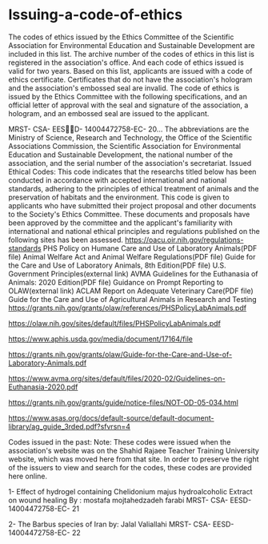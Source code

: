 # Issuing-a-code-of-ethics
The codes of ethics issued by the Ethics Committee of the Scientific Association for Environmental Education and Sustainable Development are included in this list. The archive number of the codes of ethics in this list is registered in the association's office. And each code of ethics issued is valid for two years. Based on
this list, applicants are issued with a code of ethics certificate. Certificates that do not have the association's hologram and the association's embossed seal are invalid.
The code of ethics is issued by the Ethics Committee with the following specifications, and an official letter of approval with the seal and signature of the association, a hologram, and an embossed seal are issued to the applicant.

MRST- CSA- EESِِD- 14004472758-EC- 20…
The abbreviations are the Ministry of Science, Research and Technology, the Office of the Scientific Associations Commission, the Scientific Association for Environmental Education and Sustainable Development, the national number of the association, and the serial number of the association's secretariat.
Issued Ethical Codes:
This code indicates that the researchs titled below has been conducted in accordance with accepted international and national standards, adhering to the principles of ethical treatment of animals and the preservation of habitats and the environment.  This code is given to applicants who have submitted their project proposal and other documents to the Society's Ethics Committee. These documents and proposals have been approved by the committee and the applicant's familiarity with international and national ethical principles and regulations published on the following sites has been assessed.
https://oacu.oir.nih.gov/regulations-standards
PHS Policy on Humane Care and Use of Laboratory Animals(PDF file)
Animal Welfare Act and Animal Welfare Regulations(PDF file)
Guide for the Care and Use of Laboratory Animals, 8th Edition(PDF file)
U.S. Government Principles(external link)
AVMA Guidelines for the Euthanasia of Animals: 2020 Edition(PDF file)
Guidance on Prompt Reporting to OLAW(external link)
ACLAM Report on Adequate Veterinary Care(PDF file)
Guide for the Care and Use of Agricultural Animals in Research and Testing
https://grants.nih.gov/grants/olaw/references/PHSPolicyLabAnimals.pdf

https://olaw.nih.gov/sites/default/files/PHSPolicyLabAnimals.pdf

https://www.aphis.usda.gov/media/document/17164/file

https://grants.nih.gov/grants/olaw/Guide-for-the-Care-and-Use-of-Laboratory-Animals.pdf

https://www.avma.org/sites/default/files/2020-02/Guidelines-on-Euthanasia-2020.pdf

https://grants.nih.gov/grants/guide/notice-files/NOT-OD-05-034.html

https://www.asas.org/docs/default-source/default-document-library/ag_guide_3rded.pdf?sfvrsn=4


Codes issued in the past:
Note: These codes were issued when the association's website was on the Shahid Rajaee Teacher Training University website, which was moved here from that site. In order to preserve the right of the issuers to view and search for the codes, these codes are provided here online.

1- Effect of hydrogel containing Chelidonium majus hydroalcoholic Extract on wound healing By : mostafa mojtahedzadeh farabi
                  MRST- CSA- EESD- 14004472758-EC- 21

2- The Barbus species of Iran by: Jalal Valiallahi
                  MRST- CSA- EESD- 14004472758-EC- 22
